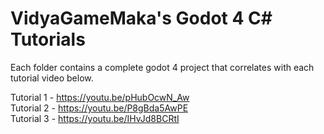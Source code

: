 # VidyaGameMaka's Godot 4 C# Tutorials

Each folder contains a complete godot 4 project that correlates with each tutorial video below.

Tutorial 1 - https://youtu.be/pHubOcwN_Aw  
Tutorial 2 - https://youtu.be/P8gBda5AwPE  
Tutorial 3 - https://youtu.be/IHvJd8BCRtI  
